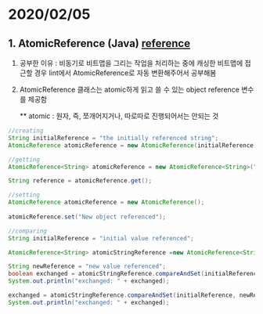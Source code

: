 # 2020/02/05

## 1. AtomicReference (Java) [reference](http://tutorials.jenkov.com/java-util-concurrent/atomicreference.html)

1. 공부한 이유
: 비동기로 비트맵을 그리는 작업을 처리하는 중에 캐싱한 비트맵에 접근할 경우 lint에서 AtomicReference로 자동 변환해주어서 공부해봄

2. AtomicReference 클래스는 atomic하게 읽고 쓸 수 있는 object reference 변수를 제공함

    ** atomic : 원자, 즉, 쪼개어지거나, 따로따로 진행되어서는 안되는 것

~~~java
//creating
String initialReference = "the initially referenced string";
AtomicReference atomicReference = new AtomicReference(initialReference);

//getting
AtomicReference<String> atomicReference = new AtomicReference<String>("first value referenced");

String reference = atomicReference.get();

//setting
AtomicReference atomicReference = new AtomicReference();
    
atomicReference.set("New object referenced");

//comparing
String initialReference = "initial value referenced";

AtomicReference<String> atomicStringReference =new AtomicReference<String>(initialReference);

String newReference = "new value referenced";
boolean exchanged = atomicStringReference.compareAndSet(initialReference, newReference);
System.out.println("exchanged: " + exchanged);

exchanged = atomicStringReference.compareAndSet(initialReference, newReference);
System.out.println("exchanged: " + exchanged);
~~~
